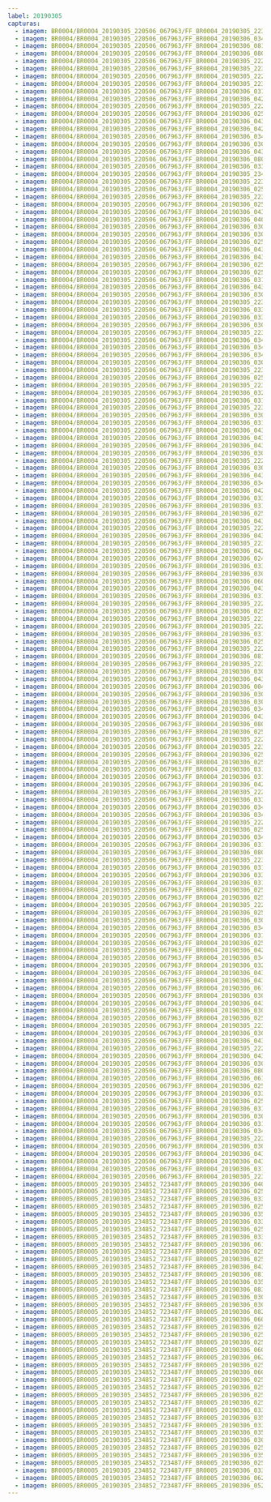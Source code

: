 ```yaml
---
label: 20190305
capturas:
  - imagem: BR0004/BR0004_20190305_220506_067963/FF_BR0004_20190305_223304_404_0040704.fits_maxpixel.jpg
  - imagem: BR0004/BR0004_20190305_220506_067963/FF_BR0004_20190306_034637_837_0508672.fits_maxpixel.jpg
  - imagem: BR0004/BR0004_20190305_220506_067963/FF_BR0004_20190306_081133_098_0904704.fits_maxpixel.jpg
  - imagem: BR0004/BR0004_20190305_220506_067963/FF_BR0004_20190306_080928_478_0901632.fits_maxpixel.jpg
  - imagem: BR0004/BR0004_20190305_220506_067963/FF_BR0004_20190305_222636_326_0030976.fits_maxpixel.jpg
  - imagem: BR0004/BR0004_20190305_220506_067963/FF_BR0004_20190305_223355_643_0041984.fits_maxpixel.jpg
  - imagem: BR0004/BR0004_20190305_220506_067963/FF_BR0004_20190305_222705_680_0031744.fits_maxpixel.jpg
  - imagem: BR0004/BR0004_20190305_220506_067963/FF_BR0004_20190305_223254_157_0040448.fits_maxpixel.jpg
  - imagem: BR0004/BR0004_20190305_220506_067963/FF_BR0004_20190306_031518_012_0461824.fits_maxpixel.jpg
  - imagem: BR0004/BR0004_20190305_220506_067963/FF_BR0004_20190306_042915_846_0572416.fits_maxpixel.jpg
  - imagem: BR0004/BR0004_20190305_220506_067963/FF_BR0004_20190305_222550_187_0030464.fits_maxpixel.jpg
  - imagem: BR0004/BR0004_20190305_220506_067963/FF_BR0004_20190306_025950_697_0439040.fits_maxpixel.jpg
  - imagem: BR0004/BR0004_20190305_220506_067963/FF_BR0004_20190306_043343_590_0579072.fits_maxpixel.jpg
  - imagem: BR0004/BR0004_20190305_220506_067963/FF_BR0004_20190306_042956_840_0573440.fits_maxpixel.jpg
  - imagem: BR0004/BR0004_20190305_220506_067963/FF_BR0004_20190306_034536_179_0507136.fits_maxpixel.jpg
  - imagem: BR0004/BR0004_20190305_220506_067963/FF_BR0004_20190306_030933_940_0453376.fits_maxpixel.jpg
  - imagem: BR0004/BR0004_20190305_220506_067963/FF_BR0004_20190306_043211_356_0576768.fits_maxpixel.jpg
  - imagem: BR0004/BR0004_20190305_220506_067963/FF_BR0004_20190306_080948_969_0902144.fits_maxpixel.jpg
  - imagem: BR0004/BR0004_20190305_220506_067963/FF_BR0004_20190306_033702_130_0494336.fits_maxpixel.jpg
  - imagem: BR0004/BR0004_20190305_220506_067963/FF_BR0004_20190305_234407_957_0146944.fits_maxpixel.jpg
  - imagem: BR0004/BR0004_20190305_220506_067963/FF_BR0004_20190305_223223_419_0039680.fits_maxpixel.jpg
  - imagem: BR0004/BR0004_20190305_220506_067963/FF_BR0004_20190306_025321_231_0429312.fits_maxpixel.jpg
  - imagem: BR0004/BR0004_20190305_220506_067963/FF_BR0004_20190305_223233_660_0039936.fits_maxpixel.jpg
  - imagem: BR0004/BR0004_20190305_220506_067963/FF_BR0004_20190306_025737_446_0435712.fits_maxpixel.jpg
  - imagem: BR0004/BR0004_20190305_220506_067963/FF_BR0004_20190306_043221_589_0577024.fits_maxpixel.jpg
  - imagem: BR0004/BR0004_20190305_220506_067963/FF_BR0004_20190306_040050_120_0529920.fits_maxpixel.jpg
  - imagem: BR0004/BR0004_20190305_220506_067963/FF_BR0004_20190306_030840_216_0452096.fits_maxpixel.jpg
  - imagem: BR0004/BR0004_20190305_220506_067963/FF_BR0004_20190306_030433_516_0445952.fits_maxpixel.jpg
  - imagem: BR0004/BR0004_20190305_220506_067963/FF_BR0004_20190306_025453_491_0431616.fits_maxpixel.jpg
  - imagem: BR0004/BR0004_20190305_220506_067963/FF_BR0004_20190306_043007_087_0573696.fits_maxpixel.jpg
  - imagem: BR0004/BR0004_20190305_220506_067963/FF_BR0004_20190306_043404_193_0579584.fits_maxpixel.jpg
  - imagem: BR0004/BR0004_20190305_220506_067963/FF_BR0004_20190306_025534_497_0432640.fits_maxpixel.jpg
  - imagem: BR0004/BR0004_20190305_220506_067963/FF_BR0004_20190306_025219_650_0427776.fits_maxpixel.jpg
  - imagem: BR0004/BR0004_20190305_220506_067963/FF_BR0004_20190306_031651_243_0464128.fits_maxpixel.jpg
  - imagem: BR0004/BR0004_20190305_220506_067963/FF_BR0004_20190306_043353_957_0579328.fits_maxpixel.jpg
  - imagem: BR0004/BR0004_20190305_220506_067963/FF_BR0004_20190306_030923_692_0453120.fits_maxpixel.jpg
  - imagem: BR0004/BR0004_20190305_220506_067963/FF_BR0004_20190305_223152_675_0038912.fits_maxpixel.jpg
  - imagem: BR0004/BR0004_20190305_220506_067963/FF_BR0004_20190306_033803_511_0495872.fits_maxpixel.jpg
  - imagem: BR0004/BR0004_20190305_220506_067963/FF_BR0004_20190306_033550_051_0492544.fits_maxpixel.jpg
  - imagem: BR0004/BR0004_20190305_220506_067963/FF_BR0004_20190306_030818_960_0451584.fits_maxpixel.jpg
  - imagem: BR0004/BR0004_20190305_220506_067963/FF_BR0004_20190305_223213_158_0039424.fits_maxpixel.jpg
  - imagem: BR0004/BR0004_20190305_220506_067963/FF_BR0004_20190306_034556_717_0507648.fits_maxpixel.jpg
  - imagem: BR0004/BR0004_20190305_220506_067963/FF_BR0004_20190306_034312_667_0503552.fits_maxpixel.jpg
  - imagem: BR0004/BR0004_20190305_220506_067963/FF_BR0004_20190306_034515_698_0506624.fits_maxpixel.jpg
  - imagem: BR0004/BR0004_20190305_220506_067963/FF_BR0004_20190306_030748_136_0450816.fits_maxpixel.jpg
  - imagem: BR0004/BR0004_20190305_220506_067963/FF_BR0004_20190305_223202_919_0039168.fits_maxpixel.jpg
  - imagem: BR0004/BR0004_20190305_220506_067963/FF_BR0004_20190306_025808_237_0436480.fits_maxpixel.jpg
  - imagem: BR0004/BR0004_20190305_220506_067963/FF_BR0004_20190305_223335_140_0041472.fits_maxpixel.jpg
  - imagem: BR0004/BR0004_20190305_220506_067963/FF_BR0004_20190306_032503_318_0476416.fits_maxpixel.jpg
  - imagem: BR0004/BR0004_20190305_220506_067963/FF_BR0004_20190306_031711_734_0464640.fits_maxpixel.jpg
  - imagem: BR0004/BR0004_20190305_220506_067963/FF_BR0004_20190305_223345_387_0041728.fits_maxpixel.jpg
  - imagem: BR0004/BR0004_20190305_220506_067963/FF_BR0004_20190306_030311_531_0443904.fits_maxpixel.jpg
  - imagem: BR0004/BR0004_20190305_220506_067963/FF_BR0004_20190306_031600_004_0462848.fits_maxpixel.jpg
  - imagem: BR0004/BR0004_20190305_220506_067963/FF_BR0004_20190306_043242_105_0577536.fits_maxpixel.jpg
  - imagem: BR0004/BR0004_20190305_220506_067963/FF_BR0004_20190306_043648_302_0583680.fits_maxpixel.jpg
  - imagem: BR0004/BR0004_20190305_220506_067963/FF_BR0004_20190306_043708_725_0584192.fits_maxpixel.jpg
  - imagem: BR0004/BR0004_20190305_220506_067963/FF_BR0004_20190306_030829_130_0451840.fits_maxpixel.jpg
  - imagem: BR0004/BR0004_20190305_220506_067963/FF_BR0004_20190305_222519_443_0029696.fits_maxpixel.jpg
  - imagem: BR0004/BR0004_20190305_220506_067963/FF_BR0004_20190306_030402_793_0445184.fits_maxpixel.jpg
  - imagem: BR0004/BR0004_20190305_220506_067963/FF_BR0004_20190306_043323_080_0578560.fits_maxpixel.jpg
  - imagem: BR0004/BR0004_20190305_220506_067963/FF_BR0004_20190306_034627_580_0508416.fits_maxpixel.jpg
  - imagem: BR0004/BR0004_20190305_220506_067963/FF_BR0004_20190306_042926_115_0572672.fits_maxpixel.jpg
  - imagem: BR0004/BR0004_20190305_220506_067963/FF_BR0004_20190306_033539_807_0492288.fits_maxpixel.jpg
  - imagem: BR0004/BR0004_20190305_220506_067963/FF_BR0004_20190306_031413_716_0460288.fits_maxpixel.jpg
  - imagem: BR0004/BR0004_20190305_220506_067963/FF_BR0004_20190306_025930_201_0438528.fits_maxpixel.jpg
  - imagem: BR0004/BR0004_20190305_220506_067963/FF_BR0004_20190306_043102_276_0574976.fits_maxpixel.jpg
  - imagem: BR0004/BR0004_20190305_220506_067963/FF_BR0004_20190305_222726_195_0032256.fits_maxpixel.jpg
  - imagem: BR0004/BR0004_20190305_220506_067963/FF_BR0004_20190306_043333_330_0578816.fits_maxpixel.jpg
  - imagem: BR0004/BR0004_20190305_220506_067963/FF_BR0004_20190305_223020_403_0036608.fits_maxpixel.jpg
  - imagem: BR0004/BR0004_20190305_220506_067963/FF_BR0004_20190306_042905_600_0572160.fits_maxpixel.jpg
  - imagem: BR0004/BR0004_20190305_220506_067963/FF_BR0004_20190306_024957_530_0424448.fits_maxpixel.jpg
  - imagem: BR0004/BR0004_20190305_220506_067963/FF_BR0004_20190306_033732_787_0495104.fits_maxpixel.jpg
  - imagem: BR0004/BR0004_20190305_220506_067963/FF_BR0004_20190306_030251_032_0443392.fits_maxpixel.jpg
  - imagem: BR0004/BR0004_20190305_220506_067963/FF_BR0004_20190306_060230_972_0711936.fits_maxpixel.jpg
  - imagem: BR0004/BR0004_20190305_220506_067963/FF_BR0004_20190306_043302_587_0578048.fits_maxpixel.jpg
  - imagem: BR0004/BR0004_20190305_220506_067963/FF_BR0004_20190306_031403_453_0460032.fits_maxpixel.jpg
  - imagem: BR0004/BR0004_20190305_220506_067963/FF_BR0004_20190305_222746_717_0032768.fits_maxpixel.jpg
  - imagem: BR0004/BR0004_20190305_220506_067963/FF_BR0004_20190306_025747_735_0435968.fits_maxpixel.jpg
  - imagem: BR0004/BR0004_20190305_220506_067963/FF_BR0004_20190305_223051_153_0037376.fits_maxpixel.jpg
  - imagem: BR0004/BR0004_20190305_220506_067963/FF_BR0004_20190305_222458_947_0029184.fits_maxpixel.jpg
  - imagem: BR0004/BR0004_20190305_220506_067963/FF_BR0004_20190306_031423_977_0460544.fits_maxpixel.jpg
  - imagem: BR0004/BR0004_20190305_220506_067963/FF_BR0004_20190306_025625_706_0433920.fits_maxpixel.jpg
  - imagem: BR0004/BR0004_20190305_220506_067963/FF_BR0004_20190305_222655_237_0031488.fits_maxpixel.jpg
  - imagem: BR0004/BR0004_20190305_220506_067963/FF_BR0004_20190306_081009_534_0902656.fits_maxpixel.jpg
  - imagem: BR0004/BR0004_20190305_220506_067963/FF_BR0004_20190305_223314_641_0040960.fits_maxpixel.jpg
  - imagem: BR0004/BR0004_20190305_220506_067963/FF_BR0004_20190306_030727_644_0450304.fits_maxpixel.jpg
  - imagem: BR0004/BR0004_20190305_220506_067963/FF_BR0004_20190306_043037_840_0574464.fits_maxpixel.jpg
  - imagem: BR0004/BR0004_20190305_220506_067963/FF_BR0004_20190306_004054_776_0231424.fits_maxpixel.jpg
  - imagem: BR0004/BR0004_20190305_220506_067963/FF_BR0004_20190306_030240_783_0443136.fits_maxpixel.jpg
  - imagem: BR0004/BR0004_20190305_220506_067963/FF_BR0004_20190306_030913_407_0452864.fits_maxpixel.jpg
  - imagem: BR0004/BR0004_20190305_220506_067963/FF_BR0004_20190306_034708_560_0509440.fits_maxpixel.jpg
  - imagem: BR0004/BR0004_20190305_220506_067963/FF_BR0004_20190306_043312_849_0578304.fits_maxpixel.jpg
  - imagem: BR0004/BR0004_20190305_220506_067963/FF_BR0004_20190306_080959_221_0902400.fits_maxpixel.jpg
  - imagem: BR0004/BR0004_20190305_220506_067963/FF_BR0004_20190306_025149_776_0427008.fits_maxpixel.jpg
  - imagem: BR0004/BR0004_20190305_220506_067963/FF_BR0004_20190305_222509_189_0029440.fits_maxpixel.jpg
  - imagem: BR0004/BR0004_20190305_220506_067963/FF_BR0004_20190305_223111_680_0037888.fits_maxpixel.jpg
  - imagem: BR0004/BR0004_20190305_220506_067963/FF_BR0004_20190306_025059_025_0425984.fits_maxpixel.jpg
  - imagem: BR0004/BR0004_20190305_220506_067963/FF_BR0004_20190306_025422_743_0430848.fits_maxpixel.jpg
  - imagem: BR0004/BR0004_20190305_220506_067963/FF_BR0004_20190306_031434_218_0460800.fits_maxpixel.jpg
  - imagem: BR0004/BR0004_20190305_220506_067963/FF_BR0004_20190306_031445_963_0461056.fits_maxpixel.jpg
  - imagem: BR0004/BR0004_20190305_220506_067963/FF_BR0004_20190306_042946_610_0573184.fits_maxpixel.jpg
  - imagem: BR0004/BR0004_20190305_220506_067963/FF_BR0004_20190305_222959_896_0036096.fits_maxpixel.jpg
  - imagem: BR0004/BR0004_20190305_220506_067963/FF_BR0004_20190306_033743_023_0495360.fits_maxpixel.jpg
  - imagem: BR0004/BR0004_20190305_220506_067963/FF_BR0004_20190306_034240_478_0502784.fits_maxpixel.jpg
  - imagem: BR0004/BR0004_20190305_220506_067963/FF_BR0004_20190306_034658_329_0509184.fits_maxpixel.jpg
  - imagem: BR0004/BR0004_20190305_220506_067963/FF_BR0004_20190305_222736_447_0032512.fits_maxpixel.jpg
  - imagem: BR0004/BR0004_20190305_220506_067963/FF_BR0004_20190306_025007_778_0424704.fits_maxpixel.jpg
  - imagem: BR0004/BR0004_20190305_220506_067963/FF_BR0004_20190306_034546_421_0507392.fits_maxpixel.jpg
  - imagem: BR0004/BR0004_20190305_220506_067963/FF_BR0004_20190306_031620_495_0463360.fits_maxpixel.jpg
  - imagem: BR0004/BR0004_20190305_220506_067963/FF_BR0004_20190306_080938_744_0901888.fits_maxpixel.jpg
  - imagem: BR0004/BR0004_20190305_220506_067963/FF_BR0004_20190305_223121_928_0038144.fits_maxpixel.jpg
  - imagem: BR0004/BR0004_20190305_220506_067963/FF_BR0004_20190306_031454_706_0461312.fits_maxpixel.jpg
  - imagem: BR0004/BR0004_20190305_220506_067963/FF_BR0004_20190306_033722_549_0494848.fits_maxpixel.jpg
  - imagem: BR0004/BR0004_20190305_220506_067963/FF_BR0004_20190306_031540_401_0462336.fits_maxpixel.jpg
  - imagem: BR0004/BR0004_20190305_220506_067963/FF_BR0004_20190306_025656_433_0434688.fits_maxpixel.jpg
  - imagem: BR0004/BR0004_20190305_220506_067963/FF_BR0004_20190306_025412_489_0430592.fits_maxpixel.jpg
  - imagem: BR0004/BR0004_20190305_220506_067963/FF_BR0004_20190305_222949_660_0035840.fits_maxpixel.jpg
  - imagem: BR0004/BR0004_20190305_220506_067963/FF_BR0004_20190306_025919_961_0438272.fits_maxpixel.jpg
  - imagem: BR0004/BR0004_20190305_220506_067963/FF_BR0004_20190306_030342_284_0444672.fits_maxpixel.jpg
  - imagem: BR0004/BR0004_20190305_220506_067963/FF_BR0004_20190306_034300_907_0503296.fits_maxpixel.jpg
  - imagem: BR0004/BR0004_20190305_220506_067963/FF_BR0004_20190306_031342_970_0459520.fits_maxpixel.jpg
  - imagem: BR0004/BR0004_20190305_220506_067963/FF_BR0004_20190306_025331_499_0429568.fits_maxpixel.jpg
  - imagem: BR0004/BR0004_20190305_220506_067963/FF_BR0004_20190306_042936_342_0572928.fits_maxpixel.jpg
  - imagem: BR0004/BR0004_20190305_220506_067963/FF_BR0004_20190306_034250_735_0503040.fits_maxpixel.jpg
  - imagem: BR0004/BR0004_20190305_220506_067963/FF_BR0004_20190306_032513_611_0476672.fits_maxpixel.jpg
  - imagem: BR0004/BR0004_20190305_220506_067963/FF_BR0004_20190306_043414_443_0579840.fits_maxpixel.jpg
  - imagem: BR0004/BR0004_20190305_220506_067963/FF_BR0004_20190306_043027_585_0574208.fits_maxpixel.jpg
  - imagem: BR0004/BR0004_20190305_220506_067963/FF_BR0004_20190306_061858_803_0736512.fits_maxpixel.jpg
  - imagem: BR0004/BR0004_20190305_220506_067963/FF_BR0004_20190306_030737_890_0450560.fits_maxpixel.jpg
  - imagem: BR0004/BR0004_20190305_220506_067963/FF_BR0004_20190306_043048_089_0574720.fits_maxpixel.jpg
  - imagem: BR0004/BR0004_20190305_220506_067963/FF_BR0004_20190306_030413_017_0445440.fits_maxpixel.jpg
  - imagem: BR0004/BR0004_20190305_220506_067963/FF_BR0004_20190306_025159_155_0427264.fits_maxpixel.jpg
  - imagem: BR0004/BR0004_20190305_220506_067963/FF_BR0004_20190305_223243_897_0040192.fits_maxpixel.jpg
  - imagem: BR0004/BR0004_20190305_220506_067963/FF_BR0004_20190306_030758_378_0451072.fits_maxpixel.jpg
  - imagem: BR0004/BR0004_20190305_220506_067963/FF_BR0004_20190306_043231_843_0577280.fits_maxpixel.jpg
  - imagem: BR0004/BR0004_20190305_220506_067963/FF_BR0004_20190305_222644_992_0031232.fits_maxpixel.jpg
  - imagem: BR0004/BR0004_20190305_220506_067963/FF_BR0004_20190306_043252_342_0577792.fits_maxpixel.jpg
  - imagem: BR0004/BR0004_20190305_220506_067963/FF_BR0004_20190306_030808_637_0451328.fits_maxpixel.jpg
  - imagem: BR0004/BR0004_20190305_220506_067963/FF_BR0004_20190306_080918_270_0901376.fits_maxpixel.jpg
  - imagem: BR0004/BR0004_20190305_220506_067963/FF_BR0004_20190306_061848_576_0736256.fits_maxpixel.jpg
  - imagem: BR0004/BR0004_20190305_220506_067963/FF_BR0004_20190306_025341_754_0429824.fits_maxpixel.jpg
  - imagem: BR0004/BR0004_20190305_220506_067963/FF_BR0004_20190306_033712_277_0494592.fits_maxpixel.jpg
  - imagem: BR0004/BR0004_20190305_220506_067963/FF_BR0004_20190306_025940_441_0438784.fits_maxpixel.jpg
  - imagem: BR0004/BR0004_20190305_220506_067963/FF_BR0004_20190306_031732_232_0465152.fits_maxpixel.jpg
  - imagem: BR0004/BR0004_20190305_220506_067963/FF_BR0004_20190306_030850_467_0452352.fits_maxpixel.jpg
  - imagem: BR0004/BR0004_20190305_220506_067963/FF_BR0004_20190306_031353_240_0459776.fits_maxpixel.jpg
  - imagem: BR0004/BR0004_20190305_220506_067963/FF_BR0004_20190306_034718_818_0509696.fits_maxpixel.jpg
  - imagem: BR0004/BR0004_20190305_220506_067963/FF_BR0004_20190305_222628_554_0030720.fits_maxpixel.jpg
  - imagem: BR0004/BR0004_20190305_220506_067963/FF_BR0004_20190306_030301_271_0443648.fits_maxpixel.jpg
  - imagem: BR0004/BR0004_20190305_220506_067963/FF_BR0004_20190306_043718_982_0584448.fits_maxpixel.jpg
  - imagem: BR0004/BR0004_20190305_220506_067963/FF_BR0004_20190306_043658_480_0583936.fits_maxpixel.jpg
  - imagem: BR0004/BR0004_20190305_220506_067963/FF_BR0004_20190306_031721_978_0464896.fits_maxpixel.jpg
  - imagem: BR0004/BR0004_20190305_220506_067963/FF_BR0004_20190305_223324_892_0041216.fits_maxpixel.jpg
  - imagem: BR0005/BR0005_20190305_234852_723487/FF_BR0005_20190306_040006_556_0372992.fits_maxpixel.jpg
  - imagem: BR0005/BR0005_20190305_234852_723487/FF_BR0005_20190306_025559_877_0277504.fits_maxpixel.jpg
  - imagem: BR0005/BR0005_20190305_234852_723487/FF_BR0005_20190306_033403_958_0334080.fits_maxpixel.jpg
  - imagem: BR0005/BR0005_20190305_234852_723487/FF_BR0005_20190306_025055_801_0270848.fits_maxpixel.jpg
  - imagem: BR0005/BR0005_20190305_234852_723487/FF_BR0005_20190306_035956_298_0372736.fits_maxpixel.jpg
  - imagem: BR0005/BR0005_20190305_234852_723487/FF_BR0005_20190306_033455_211_0335360.fits_maxpixel.jpg
  - imagem: BR0005/BR0005_20190305_234852_723487/FF_BR0005_20190306_025701_359_0279040.fits_maxpixel.jpg
  - imagem: BR0005/BR0005_20190305_234852_723487/FF_BR0005_20190306_033505_458_0335616.fits_maxpixel.jpg
  - imagem: BR0005/BR0005_20190305_234852_723487/FF_BR0005_20190306_061828_082_0578304.fits_maxpixel.jpg
  - imagem: BR0005/BR0005_20190305_234852_723487/FF_BR0005_20190306_025651_107_0278784.fits_maxpixel.jpg
  - imagem: BR0005/BR0005_20190305_234852_723487/FF_BR0005_20190306_025025_054_0270080.fits_maxpixel.jpg
  - imagem: BR0005/BR0005_20190305_234852_723487/FF_BR0005_20190306_043657_623_0427264.fits_maxpixel.jpg
  - imagem: BR0005/BR0005_20190305_234852_723487/FF_BR0005_20190306_081312_000_0749056.fits_maxpixel.jpg
  - imagem: BR0005/BR0005_20190305_234852_723487/FF_BR0005_20190306_035935_654_0372224.fits_maxpixel.jpg
  - imagem: BR0005/BR0005_20190305_234852_723487/FF_BR0005_20190306_083011_682_0774400.fits_maxpixel.jpg
  - imagem: BR0005/BR0005_20190305_234852_723487/FF_BR0005_20190306_030308_059_0288000.fits_maxpixel.jpg
  - imagem: BR0005/BR0005_20190305_234852_723487/FF_BR0005_20190306_030257_707_0287744.fits_maxpixel.jpg
  - imagem: BR0005/BR0005_20190305_234852_723487/FF_BR0005_20190306_082920_447_0773120.fits_maxpixel.jpg
  - imagem: BR0005/BR0005_20190305_234852_723487/FF_BR0005_20190306_060102_208_0552448.fits_maxpixel.jpg
  - imagem: BR0005/BR0005_20190305_234852_723487/FF_BR0005_20190306_025106_067_0271104.fits_maxpixel.jpg
  - imagem: BR0005/BR0005_20190305_234852_723487/FF_BR0005_20190306_025630_609_0278272.fits_maxpixel.jpg
  - imagem: BR0005/BR0005_20190305_234852_723487/FF_BR0005_20190306_025843_927_0281600.fits_maxpixel.jpg
  - imagem: BR0005/BR0005_20190305_234852_723487/FF_BR0005_20190306_060031_230_0551680.fits_maxpixel.jpg
  - imagem: BR0005/BR0005_20190305_234852_723487/FF_BR0005_20190306_062359_302_0586496.fits_maxpixel.jpg
  - imagem: BR0005/BR0005_20190305_234852_723487/FF_BR0005_20190306_025640_857_0278528.fits_maxpixel.jpg
  - imagem: BR0005/BR0005_20190305_234852_723487/FF_BR0005_20190306_060112_460_0552704.fits_maxpixel.jpg
  - imagem: BR0005/BR0005_20190305_234852_723487/FF_BR0005_20190306_025854_193_0281856.fits_maxpixel.jpg
  - imagem: BR0005/BR0005_20190305_234852_723487/FF_BR0005_20190306_025045_570_0270592.fits_maxpixel.jpg
  - imagem: BR0005/BR0005_20190305_234852_723487/FF_BR0005_20190306_025035_304_0270336.fits_maxpixel.jpg
  - imagem: BR0005/BR0005_20190305_234852_723487/FF_BR0005_20190306_025508_647_0276224.fits_maxpixel.jpg
  - imagem: BR0005/BR0005_20190305_234852_723487/FF_BR0005_20190306_033424_472_0334592.fits_maxpixel.jpg
  - imagem: BR0005/BR0005_20190305_234852_723487/FF_BR0005_20190306_035904_897_0371456.fits_maxpixel.jpg
  - imagem: BR0005/BR0005_20190305_234852_723487/FF_BR0005_20190306_033414_222_0334336.fits_maxpixel.jpg
  - imagem: BR0005/BR0005_20190305_234852_723487/FF_BR0005_20190306_035946_163_0372480.fits_maxpixel.jpg
  - imagem: BR0005/BR0005_20190305_234852_723487/FF_BR0005_20190306_030247_482_0287488.fits_maxpixel.jpg
  - imagem: BR0005/BR0005_20190305_234852_723487/FF_BR0005_20190306_025620_373_0278016.fits_maxpixel.jpg
  - imagem: BR0005/BR0005_20190305_234852_723487/FF_BR0005_20190306_035925_394_0371968.fits_maxpixel.jpg
  - imagem: BR0005/BR0005_20190305_234852_723487/FF_BR0005_20190306_025711_617_0279296.fits_maxpixel.jpg
  - imagem: BR0005/BR0005_20190305_234852_723487/FF_BR0005_20190306_033353_714_0333824.fits_maxpixel.jpg
  - imagem: BR0005/BR0005_20190305_234852_723487/FF_BR0005_20190306_062246_881_0584704.fits_maxpixel.jpg
  - imagem: BR0005/BR0005_20190305_234852_723487/FF_BR0005_20190306_052143_712_0493824.fits_maxpixel.jpg
---
```

